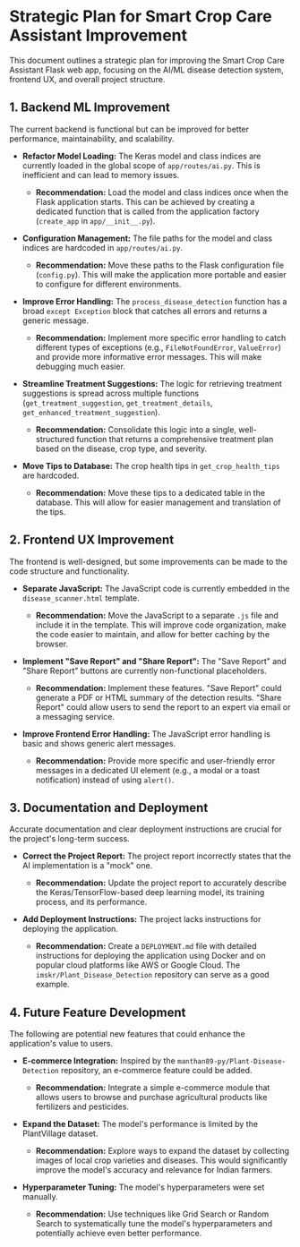 # Strategic Plan for Smart Crop Care Assistant Improvement

This document outlines a strategic plan for improving the Smart Crop Care Assistant Flask web app, focusing on the AI/ML disease detection system, frontend UX, and overall project structure.

## 1. Backend ML Improvement

The current backend is functional but can be improved for better performance, maintainability, and scalability.

*   **Refactor Model Loading:** The Keras model and class indices are currently loaded in the global scope of `app/routes/ai.py`. This is inefficient and can lead to memory issues.
    *   **Recommendation:** Load the model and class indices once when the Flask application starts. This can be achieved by creating a dedicated function that is called from the application factory (`create_app` in `app/__init__.py`).

*   **Configuration Management:** The file paths for the model and class indices are hardcoded in `app/routes/ai.py`.
    *   **Recommendation:** Move these paths to the Flask configuration file (`config.py`). This will make the application more portable and easier to configure for different environments.

*   **Improve Error Handling:** The `process_disease_detection` function has a broad `except Exception` block that catches all errors and returns a generic message.
    *   **Recommendation:** Implement more specific error handling to catch different types of exceptions (e.g., `FileNotFoundError`, `ValueError`) and provide more informative error messages. This will make debugging much easier.

*   **Streamline Treatment Suggestions:** The logic for retrieving treatment suggestions is spread across multiple functions (`get_treatment_suggestion`, `get_treatment_details`, `get_enhanced_treatment_suggestion`).
    *   **Recommendation:** Consolidate this logic into a single, well-structured function that returns a comprehensive treatment plan based on the disease, crop type, and severity.

*   **Move Tips to Database:** The crop health tips in `get_crop_health_tips` are hardcoded.
    *   **Recommendation:** Move these tips to a dedicated table in the database. This will allow for easier management and translation of the tips.

## 2. Frontend UX Improvement

The frontend is well-designed, but some improvements can be made to the code structure and functionality.

*   **Separate JavaScript:** The JavaScript code is currently embedded in the `disease_scanner.html` template.
    *   **Recommendation:** Move the JavaScript to a separate `.js` file and include it in the template. This will improve code organization, make the code easier to maintain, and allow for better caching by the browser.

*   **Implement "Save Report" and "Share Report":** The "Save Report" and "Share Report" buttons are currently non-functional placeholders.
    *   **Recommendation:** Implement these features. "Save Report" could generate a PDF or HTML summary of the detection results. "Share Report" could allow users to send the report to an expert via email or a messaging service.

*   **Improve Frontend Error Handling:** The JavaScript error handling is basic and shows generic alert messages.
    *   **Recommendation:** Provide more specific and user-friendly error messages in a dedicated UI element (e.g., a modal or a toast notification) instead of using `alert()`.

## 3. Documentation and Deployment

Accurate documentation and clear deployment instructions are crucial for the project's long-term success.

*   **Correct the Project Report:** The project report incorrectly states that the AI implementation is a "mock" one.
    *   **Recommendation:** Update the project report to accurately describe the Keras/TensorFlow-based deep learning model, its training process, and its performance.

*   **Add Deployment Instructions:** The project lacks instructions for deploying the application.
    *   **Recommendation:** Create a `DEPLOYMENT.md` file with detailed instructions for deploying the application using Docker and on popular cloud platforms like AWS or Google Cloud. The `imskr/Plant_Disease_Detection` repository can serve as a good example.

## 4. Future Feature Development

The following are potential new features that could enhance the application's value to users.

*   **E-commerce Integration:** Inspired by the `manthan89-py/Plant-Disease-Detection` repository, an e-commerce feature could be added.
    *   **Recommendation:** Integrate a simple e-commerce module that allows users to browse and purchase agricultural products like fertilizers and pesticides.

*   **Expand the Dataset:** The model's performance is limited by the PlantVillage dataset.
    *   **Recommendation:** Explore ways to expand the dataset by collecting images of local crop varieties and diseases. This would significantly improve the model's accuracy and relevance for Indian farmers.

*   **Hyperparameter Tuning:** The model's hyperparameters were set manually.
    *   **Recommendation:** Use techniques like Grid Search or Random Search to systematically tune the model's hyperparameters and potentially achieve even better performance.
